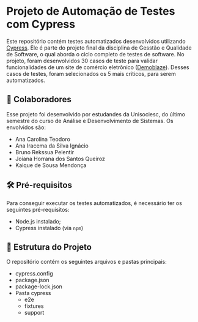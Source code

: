 # Projeto de Automação de Testes com Cypress

Este repositório contém testes automatizados desenvolvidos utilizando [Cypress](https://www.cypress.io/). 
Ele é parte do projeto final da disciplina de Gesstão e Qualidade de Software, o qual aborda o ciclo completo de testes de software.
No projeto, foram desenvolvidos 30 casos de teste para validar funcionalidades de um site de comércio eletrônico ([Demoblaze](https://www.demoblaze.com/index.html)). Desses casos de testes, foram selecionados os 5 mais críticos, para serem automatizados.

## 👥 Colaboradores
Esse projeto foi desenvolvido por estudandes da Unisociesc, do último semestre do curso de Análise e Desenvolvimento de Sistemas.
Os envolvidos são:
- Ana Carolina Teodoro
- Ana Iracema da Silva Ignácio
- Bruno Rekssua Pelentir
- Joiana Horrana dos Santos Queiroz
- Kaique de Sousa Mendonça

## 🛠️ Pré-requisitos
Para conseguir executar os testes automatizados, é necessário ter os seguintes pré-requisitos:
- Node.js instalado;  
- Cypress instalado (via `npm`)

## 📂 Estrutura do Projeto
O repositório contém os seguintes arquivos e pastas principais:
- cypress.config
- package.json
- package-lock.json
- Pasta cypress
  - e2e
  - fixtures
  - support
